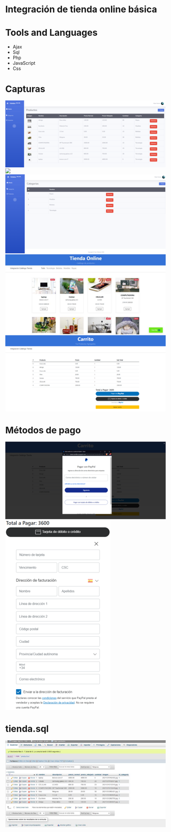 # Integración de tienda online básica
# Tools and Languages
* Ajax
* Sql
* Php
* JavaScript
* Css

# Capturas
![](https://github.com/juanmijael-salazar/integracion-tienda/blob/master/integracion%20tienda%20images/integracion%20tienda%20img.png)
![](https://github.com/juanmijael-salazar/integracion-tienda/blob/master/integracion%20tienda%20images/integracion%20tienda%20img%20.png)
![](https://github.com/juanmijael-salazar/integracion-tienda/blob/master/integracion%20tienda%20images/integracion%20tienda%20img%202.png)
![](https://github.com/juanmijael-salazar/integracion-tienda/blob/master/integracion%20tienda%20images/integracion%20tienda%20img%203.png)
![](https://github.com/juanmijael-salazar/integracion-tienda/blob/master/integracion%20tienda%20images/integracion%20tienda%20img%204.png)

# Métodos de pago
![](https://github.com/juanmijael-salazar/integracion-tienda/blob/master/integracion%20tienda%20images/integracion%20tienda%20img%205.png)
![](https://github.com/juanmijael-salazar/integracion-tienda/blob/master/integracion%20tienda%20images/integracion%20tienda%20img%206.png)

# tienda.sql
![](https://github.com/juanmijael-salazar/integracion-tienda/blob/master/integracion%20tienda%20images/integracion%20tienda%20img%207.png)

